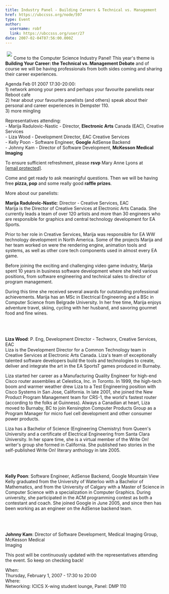 ```yaml
---
title: Industry Panel - Building Careers & Technical vs. Management 
href: https://ubccsss.org/node/597
type: Event
author:
  username: robf
  link: https://ubccsss.org/user/27
date: 2007-02-04T07:56:00.000Z
---
```


<div class="field field-name-body field-type-text-with-summary field-label-hidden"><div class="field-items"><div class="field-item even"><p><img src="http://www.cs.ubc.ca/~depaulfm/ubc_logo.jpg" align="left" vspace="5" hspace="5"><br>
Come to the Computer Science Industry Panel!  This year&apos;s theme is <strong>Building Your Career: the Technical vs. Management Debate</strong> and of course we will be having professionals from both sides coming and sharing their career experiences.</p>
<p>Agenda Feb 01 2007 17:30-20:00:<br>
1) network among your peers and perhaps your favourite panelists near Reboot cafe<br>
2) hear about your favourite panelists (and others) speak about their personal and career experiences in Dempster 110.<br>
3) more mingling</p>
<p>Representatives attending:<br>
- Marija Radulovic-Nastic - Director, <strong>Electronic Arts</strong> Canada (EAC), Creative Services<br>
- Liza Wood               - Development Director, EAC Creative Services<br>
- Kelly Poon              - Software Engineer, <strong>Google</strong> AdSense Backend<br>
- Johnny Kam              - Director of Software Development, <strong>McKesson Medical Imaging</strong></p>
<p>To ensure sufficient refreshment, please <strong>rsvp</strong> Mary Anne Lyons at <a href="/cdn-cgi/l/email-protection#5f332630312c321f3c2c712a3d3c713c3e"><span class="__cf_email__" data-cfemail="1b7762747568765b7868356e797835787a">[email&#xA0;protected]</span></a>.</p>
<p>Come and get ready to ask meaningful questions.  Then we will be having free <strong>pizza, pop</strong> and some really good <strong>raffle prizes</strong>.  </p>
<p>More about our panelists:</p>
<p><strong>Marija Radulovic-Nastic</strong>: Director - Creative Services, EAC<br>
Marija is the Director of Creative Services at Electronic Arts Canada.  She currently leads a team of over 120 artists and more than 30 engineers who are responsible for graphics and central technology development for EA Sports.  </p>
<p>Prior to her role in Creative Services, Marija was responsible for EA WW technology development in North America.  Some of the projects Marija and her team worked on were the rendering engine, animation tools and systems, as well as other core tech components used in almost every EA game.  </p>
<p>Before joining the exciting and challenging video game industry, Marija spent 10 years in business software development where she held various positions, from software engineering and technical sales to director of program management.</p>
<p>During this time she received several awards for outstanding professional achievements. Marija has an MSc in Electrical Engineering and a BSc in Computer Science from Belgrade University. In her free time, Marija enjoys adventure travel, skiing, cycling with her husband, and savoring gourmet food and fine wines. </p>
<p><br><br><br>
<strong>Liza Wood</strong>: P. Eng, Development Director - Techworx, Creative Services, EAC<br>
Liza is the Development Director for a Common Technology team in Creative Services at Electronic Arts Canada. Liza&apos;s team of exceptionally talented software developers build the tools and technologies to create, deliver and integrate the art in the EA SportsT games produced in Burnaby.</p>
<p>Liza started her career as a Manufacturing Quality Engineer for high-end Cisco router assemblies at Celestica, Inc. in Toronto. In 1999, the high-tech boom and warmer weather drew Liza to a Test Engineering position with Cisco Systems in San Jose, California. In late 2001, she joined the New Product Program Management team for CRS-1, the world&apos;s fastest router (according to the folks at Guinness). Always a Canadian at heart, Liza moved to Burnaby, BC to join Kensington Computer Products Group as a Program Manager for micro fuel cell development and other consumer power products.</p>
<p>Liza has a Bachelor of Science (Engineering Chemistry) from Queen&apos;s University and a certificate of Electrical Engineering from Santa Clara University. In her spare time, she is a virtual member of the Write On! writer&apos;s group she formed in California. She published two stories in the self-published Write On! literary anthology in late 2005.</p>
<p><br><br><br>
<strong>Kelly Poon</strong>: Software Engineer, AdSense Backend, Google Mountain View<br>
Kelly graduated from the University of Waterloo with a Bachelor of Mathematics, and from the University of Calgary with a Master of Science in Computer Science with a specialization in Computer Graphics. During university, she participated in the ACM programming contest as both a contestant and coach. She joined Google in June 2005, and since then has been working as an engineer on the AdSense backend team.</p>
<p><br><br><br>
<strong>Johnny Kam</strong>: Director of Software Development, Medical Imaging Group, McKesson Medical<br>
Imaging</p>
<p>This post will be continuously updated with the representatives attending the event.  So keep on checking back! </p>
</div></div></div><div class="field field-name-field-dates field-type-datetime field-label-above"><div class="field-label">When:&#xA0;</div><div class="field-items"><div class="field-item even"><span class="date-display-single">Thursday, February 1, 2007 - <span class="date-display-range"><span class="date-display-start">17:30</span> to <span class="date-display-end">20:00</span></span></span></div></div></div><div class="field field-name-field-location field-type-text field-label-above"><div class="field-label">Where:&#xA0;</div><div class="field-items"><div class="field-item even">Networking: ICICS X-wing student lounge, Panel: DMP 110</div></div></div>    <footer>
          </footer>